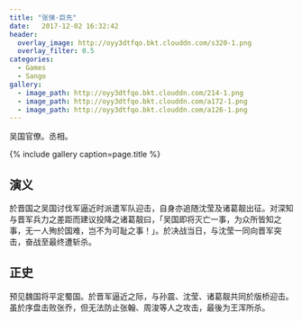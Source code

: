 ```yaml
---
title: "张悌·巨先"
date:   2017-12-02 16:32:42
header:
  overlay_image: http://oyy3dtfqo.bkt.clouddn.com/s320-1.png
  overlay_filter: 0.5
categories:
  - Games
  - Sango
gallery:
  - image_path: http://oyy3dtfqo.bkt.clouddn.com/214-1.png
  - image_path: http://oyy3dtfqo.bkt.clouddn.com/a172-1.png
  - image_path: http://oyy3dtfqo.bkt.clouddn.com/a126-1.png
---
```


吴国官僚。丞相。

{% include gallery caption=page.title %}

## 演义

於晋国之吴国讨伐军逼近时派遣军队迎击，自身亦追随沈莹及诸葛靓出征。对深知与晋军兵力之差距而建议投降之诸葛靓曰，「吴国即将灭亡一事，为众所皆知之事，无一人殉於国难，岂不为可耻之事！」。於决战当日，与沈莹一同向晋军突击，奋战至最终遭斩杀。

## 正史

预见魏国将平定蜀国。於晋军逼近之际，与孙震、沈莹、诸葛靓共同於版桥迎击。虽於序盘击败张乔，但无法防止张翰、周浚等人之攻击，最後为王浑所杀。